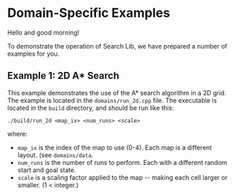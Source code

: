# Domain-Specific Examples
Hello and good morning!

To demonstrate the operation of Search Lib, we have prepared a number of examples for you.

## Example 1: 2D A* Search
This example demonstrates the use of the A* search algorithm in a 2D grid. The example is located in the `domains/run_2d.cpp` file. The executable is located in the `build` directory, and should be run like this:

```
./build/run_2d <map_ix> <num_runs> <scale>

```

where:
- `map_ix` is the index of the map to use (0-4). Each map is a different layout. (see `domains/data`.
- `num_runs` is the number of runs to perform. Each with a different random start and goal state.
- `scale` is a scaling factor applied to the map -- making each cell larger or smaller. (1 < integer.)
